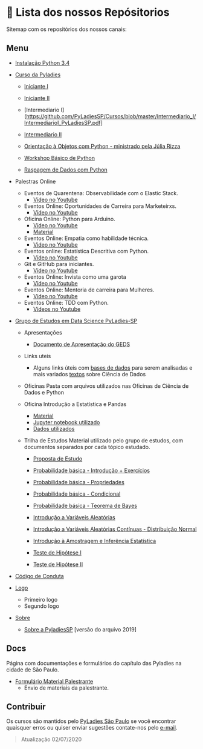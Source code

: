 # 🚀 Lista dos nossos Repósitorios

Sitemap com os repositórios dos nossos canais:

## Menu

- [Instalação Python 3.4](https://github.com/PyLadiesSP/Cursos/blob/master/tutoriais/instalacao_python3-4.pdf)

- [Curso da Pyladies](https://github.com/PyLadiesSP/Cursos)

    * [Iniciante I](https://github.com/PyLadiesSP/Cursos/blob/master/Basico_I/Basico_1.pdf)
    * [Iniciante II](https://github.com/PyLadiesSP/Cursos/blob/master/Basico_II/basico_II.pdf)
    * [Intermediario I](https://github.com/PyLadiesSP/Cursos/blob/master/Intermediario_I/IntermediarioI_PyLadiesSP.pdf]
    * [Intermediario II](https://github.com/PyLadiesSP/Cursos/blob/master/Intermediario_II/Intermediario_II.pdf)

  * [Orientação à Objetos com Python - ministrado pela Júlia Rizza](https://github.com/PyLadiesSP/Cursos/blob/master/Intermedi%C3%A1rio%20II/Intermedi%C3%A1rioII_PyLadiesSP.pdf)
  
  
  * [Workshop Básico de Python](https://github.com/PyLadiesSP/Cursos/blob/master/Workshops/Workshop_PyLadiesSP.pdf)
  
  * [Raspagem de Dados com Python](https://github.com/PyLadiesSP/Cursos/blob/master/Workshops/Raspagem_de_dados_PyLadiesSP.pdf)

- Palestras Online
    * Eventos de Quarentena: Observabilidade com o Elastic Stack.
        - [Vídeo no Youtube](https://www.youtube.com/watch?v=LghF8-uwBEk)
    - Eventos Online: Oportunidades de Carreira para Marketeirxs.
        - [Vídeo no Youtube](https://www.youtube.com/watch?v=4LSBHvCPWwc)
    - Oficina Online: Python para Arduino.
       - [Vídeo no Youtube](https://www.youtube.com/watch?v=a1TyTHMpHI4)
       - [Material]()
   - Eventos Online: Empatia como habilidade técnica.
       - [Video no Youtube](https://www.youtube.com/watch?v=6HGxDFxJceE)
   - Eventos online: Estatística Descritiva com Python.
     - [Vídeo no Youtube](https://www.youtube.com/watch?v=SecPlgDw7c4)
  - Git e GitHub para iniciantes.
    - [Vídeo no Youtube](https://www.youtube.com/watch?v=1WwywaZWe6s)
  -  Eventos Online: Invista como uma garota
     -  [Vídeo no Youtube](https://www.youtube.com/watch?v=RrdYND2EPyE)
  - Eventos Online: Mentoria de carreira para Mulheres.
    - [Vídeo no Youtube](https://www.youtube.com/watch?v=xzrt6noI8bw)
  - Eventos Online: TDD com Python.
    - [Vídeos no Youtube](https://www.youtube.com/watch?v=Qf-UyaOb7Xw)

- [Grupo de Estudos em Data Science PyLadies-SP](https://github.com/PyLadiesSP/data-science)

   - Apresentações
      - [Documento de Apresentação do GEDS](https://github.com/PyLadiesSP/data-science/blob/master/Apresentacoes/grupo_de_estudos_estimula_troca_de_saber_Pyladies_SP.pdf)

   - Links uteis
      - Alguns links úteis com [bases de dados](https://github.com/PyLadiesSP/data-science/tree/master/Links_uteis/Bases_de_dados) para serem analisadas e mais variados [textos](https://github.com/PyLadiesSP/data-science/tree/master/Links_uteis/Textos_sobre_Ciencia_de_Dados) sobre Ciência de Dados

   -  Oficinas
Pasta com arquivos utilizados nas Oficinas de Ciência de Dados e Python

   - Oficina Introdução a Estatística e Pandas
      - [Material](https://github.com/PyLadiesSP/data-science/blob/master/Oficinas/oficina_introdu%C3%A7%C3%A3o_estatistica_pandas/Workshop%20Introdu%C3%A7%C3%A3o%20a%20Estat%C3%ADstica%20e%20Pandas%20Respostas.pdf)
      - [Jupyter notebook utilizado](https://github.com/PyLadiesSP/data-science/blob/master/Oficinas/oficina_introdu%C3%A7%C3%A3o_estatistica_pandas/tips_notebook.ipynb)
      - [Dados utilizados](https://github.com/PyLadiesSP/data-science/blob/master/Oficinas/oficina_introdu%C3%A7%C3%A3o_estatistica_pandas/tips.csv)

   - Trilha de Estudos 
Material utilizado pelo grupo de estudos, com documentos separados por cada tópico estudado.

      - [Proposta de Estudo](https://pyladiessp.github.io/data-science/Trilha%20de%20Estudos/proposta_estudo.pdf)

      - [Probabilidade básica - Introdução + Exercícios](https://github.com/PyLadiesSP/data-science/blob/master/Trilha_de_Estudos/01%20material.pdf)

      - [Probabilidade básica - Propriedades](https://github.com/PyLadiesSP/data-science/blob/master/Trilha_de_Estudos/02%20material.pdf)

      - [Probabilidade básica - Condicional](https://github.com/PyLadiesSP/data-science/blob/master/Trilha_de_Estudos/03%20material.pdf)

      - [Probabilidade básica - Teorema de Bayes](https://github.com/PyLadiesSP/data-science/blob/master/Trilha_de_Estudos/04%20material.pdf)

     - [Introdução a Variáveis Aleatórias](https://github.com/PyLadiesSP/data-science/blob/master/Trilha_de_Estudos/05%20material.pdf)

     - [Introdução a Variáveis Aleatórias Contínuas - Distribuição Normal](https://github.com/PyLadiesSP/data-science/blob/master/Trilha_de_Estudos/06%20material.pdf)

     - [Introdução à Amostragem e Inferência Estatística](https://github.com/PyLadiesSP/data-science/blob/master/Trilha_de_Estudos/07%20material.pdf)

     - [Teste de Hipótese I](https://github.com/PyLadiesSP/data-science/blob/master/Trilha_de_Estudos/08%20material.pdf)

     - [Teste de Hipótese II](https://github.com/PyLadiesSP/data-science/blob/master/Trilha_de_Estudos/09%20material.pdf)

- [Código de Conduta](https://github.com/PyLadiesSP/codigo-de-conduta)
- [Logo](https://github.com/PyLadiesSP/logo)
    * Primeiro logo
    * Segundo logo
- [Sobre](https://github.com/PyLadiesSP/sobre)
    * [Sobre a PyladiesSP](https://github.com/PyLadiesSP/sobre/blob/master/sobre_pyladiessp.pdf) [versão do arquivo 2019]

## Docs

Página com documentações e formulários do capítulo das Pyladies na cidade de São Paulo.

- [Formulário Material Palestrante](http://google.com)
    - Envio de materiais da palestrante.

## Contribuir

Os cursos são mantidos pelo [PyLadies São Paulo](https://pyladiessp.github.io) se você encontrar quaisquer erros ou quiser enviar sugestões contate-nos pelo [e-mail](mailto:saopaulo@pyladies.com).

> Atualização 02/07/2020
